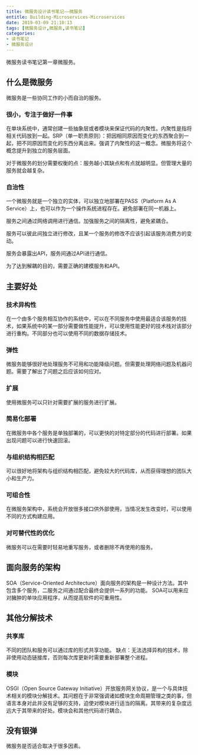 ```yaml
---
title: 微服务设计读书笔记——微服务
entitle: Building-Microservices-Microservices
date: 2019-03-09 21:10:13
tags: [微服务设计,微服务,读书笔记]
categories:
- 读书笔记
- 微服务设计
---
```


微服务读书笔记第一章微服务。

<!--more-->

## 什么是微服务

微服务是一些协同工作的小而自治的服务。

### 很小，专注于做好一件事

在单块系统中，通常创建一些抽象层或者模块来保证代码的内聚性。内聚性是指将相关代码放到一起。SRP（单一职责原则）：把因相同原因而变化的东西聚合到一起，把不同原因而变化的东西分离出来。强调了内聚性的这一概念。微服务将这个概念提升到独立的服务层面。

对于微服务的划分需要权衡的点：服务越小其缺点和有点就越明显。但管理大量的服务就会越复杂。

### 自治性

一个微服务就是一个独立的实体，可以独立地部署在PASS（Platform As A Service）上，也可以作为一个操作系统进程存在。避免部署在同一机器上。

服务之间通过网络调用进行通信。加强服务之间的隔离性，避免紧耦合。

服务可以彼此间独立进行修改，且某一个服务的修改不应该引起该服务消费方的变动。

服务会暴露出API，服务间通过API进行通信。

为了达到解耦的目的，需要正确的建模服务和API。

## 主要好处

### 技术异构性

在一个由多个服务相互协作的系统中，可以在不同服务中使用最适合该服务的技术，如果系统中的某一部分需要做性能提升，可以使用性能更好的技术栈对该部分进行重构。不同部分也可以使用不同的数据存储技术。

### 弹性

微服务能够很好地处理服务不可用和功能降级问题。但需要处理网络问题及机器问题。需要了解出了问题之后应该如何应对。

### 扩展

使用微服务可以只针对需要扩展的服务进行扩展。

### 简易化部署

在微服务中各个服务是单独部署的，可以更快的对特定部分的代码进行部署。如果出现问题可以进行快速回滚。

### 与组织结构相匹配

可以很好地将架构与组织结构相匹配，避免较大的代码库，从而获得理想的团队大小和生产力。

### 可组合性

在微服务架构中，系统会开放很多接口供外部使用，当情况发生改变时，可以使用不同的方式构建应用。

### 对可替代性的优化

微服务可以在需要时轻易地重写服务，或者删除不再使用的服务。

## 面向服务的架构

SOA（Service-Oriented Architecture）面向服务的架构是一种设计方法。其中包含多个服务，二服务之间通过配合最终会提供一系列的功能。
SOA可以用来应对臃肿的单块应用程序，从而提高软件的可重用性。

## 其他分解技术

### 共享库

不同的团队和服务可以通过库的形式共享功能。
缺点：无法选择异构的技术，除非使用动态链接库，否则每次库更新时需要重新部署整个进程。

### 模块

OSGI（Open Source Gateway Initiative）开放服务网关协议，是一个与具体技术相关的模块分解技术。其问题在于非常强调诸如模块生命周期管理之类的事，但语言本身对此并没有足够的支持，迫使对模块进行适当的隔离。其带来的复杂度远远大于其带来的好处。模块会和其他代码进行耦合。

## 没有银弹

微服务是否适合取决于很多因素。
